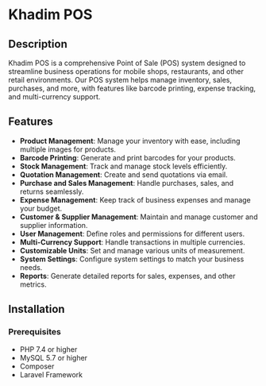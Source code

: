 # Khadim POS

## Description

Khadim POS is a comprehensive Point of Sale (POS) system designed to streamline business operations for mobile shops, restaurants, and other retail environments. Our POS system helps manage inventory, sales, purchases, and more, with features like barcode printing, expense tracking, and multi-currency support.

## Features

- **Product Management**: Manage your inventory with ease, including multiple images for products.
- **Barcode Printing**: Generate and print barcodes for your products.
- **Stock Management**: Track and manage stock levels efficiently.
- **Quotation Management**: Create and send quotations via email.
- **Purchase and Sales Management**: Handle purchases, sales, and returns seamlessly.
- **Expense Management**: Keep track of business expenses and manage your budget.
- **Customer & Supplier Management**: Maintain and manage customer and supplier information.
- **User Management**: Define roles and permissions for different users.
- **Multi-Currency Support**: Handle transactions in multiple currencies.
- **Customizable Units**: Set and manage various units of measurement.
- **System Settings**: Configure system settings to match your business needs.
- **Reports**: Generate detailed reports for sales, expenses, and other metrics.

## Installation

### Prerequisites

- PHP 7.4 or higher
- MySQL 5.7 or higher
- Composer
- Laravel Framework

